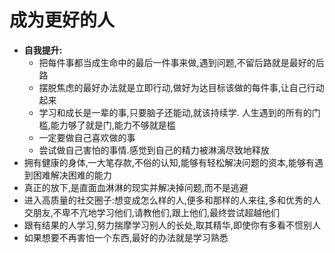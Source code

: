 # 成为更好的人
- **自我提升:**
  - 把每件事都当成生命中的最后一件事来做,遇到问题,不留后路就是最好的后路
  - 摆脱焦虑的最好办法就是立即行动,做好为达目标该做的每件事,让自己行动起来
  - 学习和成长是一辈的事,只要脑子还能动,就该持续学. 人生遇到的所有的门槛,能力够了就是门,能力不够就是槛
  - 一定要做自己喜欢做的事
  - 尝试做自己害怕的事情.感觉到自己的精力被淋漓尽致地释放
- 拥有健康的身体,一大笔存款,不俗的认知,能够有轻松解决问题的资本,能够有遇到困难解决困难的能力
- 真正的放下,是直面血淋淋的现实并解决掉问题,而不是逃避
- 进入高质量的社交圈子:想变成怎么样的人,便多和那样的人来往,多和优秀的人交朋友,不卑不亢地学习他们,请教他们,跟上他们,最终尝试超越他们
- 跟有结果的人学习,努力揣摩学习别人的长处,取其精华,即使你有多看不惯别人
- 如果想要不再害怕一个东西,最好的办法就是学习熟悉
